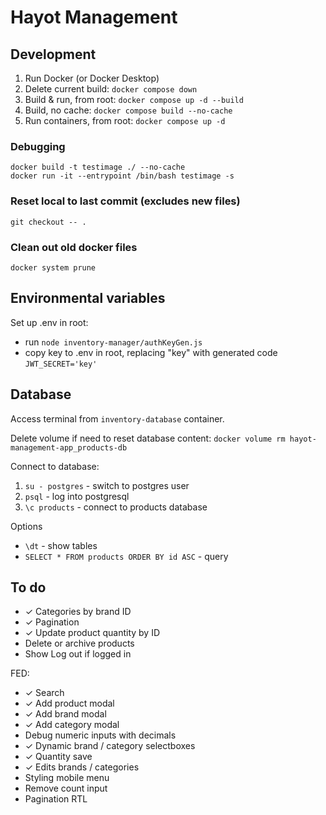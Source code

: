 # Hayot Management

## Development

1. Run Docker (or Docker Desktop)
1. Delete current build: `docker compose down`
1. Build & run, from root: `docker compose up -d --build`
1. Build, no cache: `docker compose build --no-cache`
1. Run containers, from root: `docker compose up -d`

### Debugging

```
docker build -t testimage ./ --no-cache
docker run -it --entrypoint /bin/bash testimage -s
```

### Reset local to last commit (excludes new files) 

`git checkout -- .`

### Clean out old docker files

`docker system prune`

## Environmental variables

Set up .env in root:

- run `node inventory-manager/authKeyGen.js`
- copy key to .env in root, replacing "key" with generated code `JWT_SECRET='key'`

## Database

Access terminal from `inventory-database` container. 

Delete volume if need to reset database content: `docker volume rm hayot-management-app_products-db`

Connect to database:

1. `su - postgres` - switch to postgres user
1. `psql` - log into postgresql 
1. `\c products` - connect to products database

Options

- `\dt` - show tables
- `SELECT * FROM products ORDER BY id ASC` - query

## To do

- ✓ Categories by brand ID
- ✓ Pagination
- ✓ Update product quantity by ID
- Delete or archive products
- Show Log out if logged in

FED:
- ✓ Search
- ✓ Add product modal
- ✓ Add brand modal
- ✓ Add category modal
- Debug numeric inputs with decimals
- ✓ Dynamic brand / category selectboxes
- ✓ Quantity save
- ✓ Edits brands / categories
- Styling mobile menu
- Remove count input
- Pagination RTL